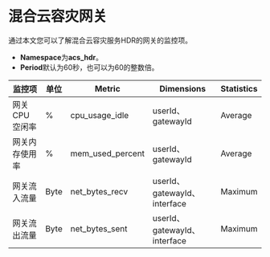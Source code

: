 # 混合云容灾网关

通过本文您可以了解混合云容灾服务HDR的网关的监控项。

-   **Namespace**为**acs\_hdr**。
-   **Period**默认为60秒，也可以为60的整数倍。

|监控项|单位|Metric|Dimensions|Statistics|
|---|--|------|----------|----------|
|网关CPU空闲率|%|cpu\_usage\_idle|userId、gatewayId|Average|
|网关内存使用率|%|mem\_used\_percent|userId、gatewayId|Average|
|网关流入流量|Byte|net\_bytes\_recv|userId、gatewayId、interface|Maximum|
|网关流出流量|Byte|net\_bytes\_sent|userId、gatewayId、interface|Maximum|

